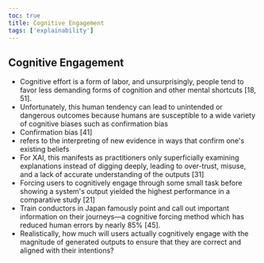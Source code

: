 ```yaml
---
toc: true
title: Cognitive Engagement
tags: ['explainability']
---
```



## Cognitive Engagement
- Cognitive effort is a form of labor, and unsurprisingly, people tend to favor less demanding forms of cognition and other mental shortcuts [18, 51].
- Unfortunately, this human tendency can lead to unintended or dangerous outcomes because humans are susceptible to a wide variety of cognitive biases such as confirmation bias
- Confirmation bias [41]
- refers to the interpreting of new evidence in ways that confirm one's existing beliefs
- For XAI, this manifests as practitioners only superficially examining explanations instead of digging deeply, leading to over-trust, misuse, and a lack of accurate understanding of the outputs [31]
- Forcing users to cognitively engage through some small task before showing a system's output yielded the highest performance in a comparative study [21]
- Train conductors in Japan famously point and call out important information on their journeys—a cognitive forcing method which has reduced human errors by nearly 85% [45].
- Realistically, how much will users actually cognitively engage with the magnitude of generated outputs to ensure that they are correct and aligned with their intentions?



